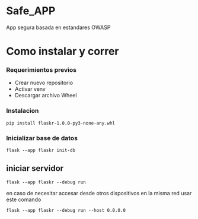 # Safe_APP
App segura basada en estandares OWASP

# Como instalar y correr

### Requerimientos previos

- Crear nuevo repositorio
- Activar venv
- Descargar archivo Wheel

### Instalacion

```pip install flaskr-1.0.0-py3-none-any.whl```

### Inicializar base de datos

```flask --app flaskr init-db```

## iniciar servidor

```flask --app flaskr --debug run```

en caso de necesitar accesar desde otros dispositivos en la misma red usar este comando

```flask --app flaskr --debug run --host 0.0.0.0```

